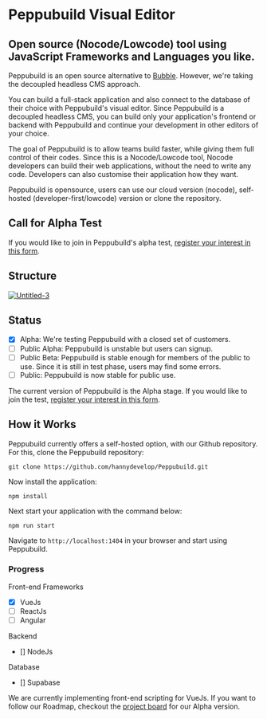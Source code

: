 # Peppubuild Visual Editor
## Open source (Nocode/Lowcode) tool using JavaScript Frameworks and Languages you like.

Peppubuild is an open source alternative to [Bubble](https://bubble.io). However, we're taking the decoupled headless CMS approach.

You can build a full-stack application and also connect to the database of their choice with Peppubuild's visual editor. Since Peppubuild is a decoupled headless CMS, you can build only your application's frontend or backend with Peppubuild and continue your development in other editors of your choice. 

The goal of Peppubuild is to allow teams build faster, while giving them full control of their codes. Since this is a Nocode/Lowcode tool, Nocode developers can build their web applications, without the need to write any code. Developers can also customise their application how they want.

Peppubuild is opensource, users can use our cloud version (nocode), self-hosted (developer-first/lowcode) version or clone the repository.

## Call for Alpha Test
If you would like to join in Peppubuild's alpha test, [register your interest in this form](https://docs.google.com/forms/d/e/1FAIpQLSf1qQVoPErBs95Om7U5wnPuPWLm6Xmgvcs6FA1rCxVhpUtcsA/viewform?usp=sf_link).

## Structure
<a href="https://imgbb.com/"><img src="https://i.ibb.co/1dHJH4Y/Untitled-3.png" alt="Untitled-3" border="0"></a>                

## Status
- [x] Alpha: We're testing Peppubuild with a closed set of customers.
- [ ] Public Alpha: Peppubuild is unstable but users can signup. 
- [ ] Public Beta: Peppubuild is stable enough for members of the public to use. Since it is still in test phase, users may find some errors.
- [ ] Public: Peppubuild is now stable for public use.

The current version of Peppubuild is the Alpha stage. If you would like to join the test, [register your interest in this form](https://docs.google.com/forms/d/e/1FAIpQLSf1qQVoPErBs95Om7U5wnPuPWLm6Xmgvcs6FA1rCxVhpUtcsA/viewform?usp=sf_link).

## How it Works
Peppubuild currently offers a self-hosted option, with our Github repository. For this, clone the Peppubuild repository:

```
git clone https://github.com/hannydevelop/Peppubuild.git
```
Now install the application:

```
npm install
```

Next start your application with the command below:

```shell
npm run start
```

Navigate to `http://localhost:1404` in your browser and start using Peppubuild.

### Progress
Front-end Frameworks

- [x] VueJs
- [ ] ReactJs
- [ ] Angular

Backend
- [] NodeJs

Database
- [] Supabase

We are currently implementing front-end scripting for VueJs. If you want to follow our Roadmap, checkout the [project board](https://github.com/users/hannydevelop/projects/1) for our Alpha version.
